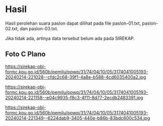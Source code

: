 # Hasil

Hasil perolehan suara paslon dapat dilihat pada file paslon-01.txt, paslon-02.txt, dan paslon-03.txt.

Jika tidak ada, artinya data tersebut belum ada pada SIREKAP.

## Foto C Plano

https://sirekap-obj-formc.kpu.go.id/560b/pemilu/ppwp/31/74/04/10/05/3174041005193-20240214-221028--cfdc2c68-39f1-4a8e-b588-4cd6035400a2.jpg

https://sirekap-obj-formc.kpu.go.id/560b/pemilu/ppwp/31/74/04/10/05/3174041005193-20240214-221158--e04c9935-f8c3-4f11-8d77-2ecdb2483391.jpg

https://sirekap-obj-formc.kpu.go.id/560b/pemilu/ppwp/31/74/04/10/05/3174041005193-20240214-221349--6224dab9-3405-440e-b86b-83bdc600c534.jpg
